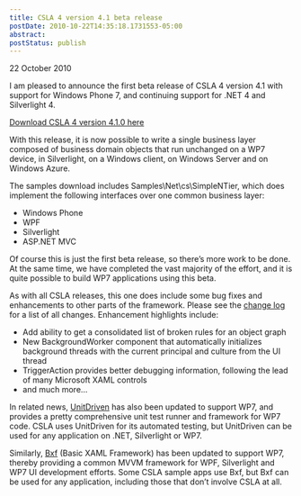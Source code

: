 ```yaml
---
title: CSLA 4 version 4.1 beta release
postDate: 2010-10-22T14:35:18.1731553-05:00
abstract: 
postStatus: publish
---
```

22 October 2010

I am pleased to announce the first beta release of CSLA 4 version 4.1 with support for Windows Phone 7, and continuing support for .NET 4 and Silverlight 4.

[Download CSLA 4 version 4.1.0 here](http://www.lhotka.net/cslanet/download.aspx)

With this release, it is now possible to write a single business layer composed of business domain objects that run unchanged on a WP7 device, in Silverlight, on a Windows client, on Windows Server and on Windows Azure.

The samples download includes Samples\Net\cs\SimpleNTier, which does implement the following interfaces over one common business layer:

- Windows Phone
- WPF
- Silverlight
- ASP.NET MVC


Of course this is just the first beta release, so there’s more work to be done. At the same time, we have completed the vast majority of the effort, and it is quite possible to build WP7 applications using this beta.

As with all CSLA releases, this one does include some bug fixes and enhancements to other parts of the framework. Please see the [change log](http://www.lhotka.net/Article.aspx?id=9aad2f99-86eb-453b-a760-6303c3b27552) for a list of all changes. Enhancement highlights include:

- Add ability to get a consolidated list of broken rules for an object graph
- New BackgroundWorker component that automatically initializes background threads with the current principal and culture from the UI thread
- TriggerAction provides better debugging information, following the lead of many Microsoft XAML controls
- and much more…


In related news, [UnitDriven](http://unitdriven.codeplex.com) has also been updated to support WP7, and provides a pretty comprehensive unit test runner and framework for WP7 code. CSLA uses UnitDriven for its automated testing, but UnitDriven can be used for any application on .NET, Silverlight or WP7.

Similarly, [Bxf](http://bxf.codeplex.com) (Basic XAML Framework) has been updated to support WP7, thereby providing a common MVVM framework for WPF, Silverlight and WP7 UI development efforts. Some CSLA sample apps use Bxf, but Bxf can be used for any application, including those that don’t involve CSLA at all.
